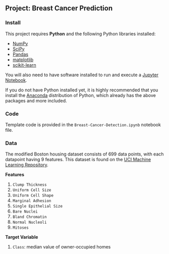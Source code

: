 
## Project: Breast Cancer Prediction

### Install

This project requires **Python** and the following Python libraries installed:

- [NumPy](http://www.numpy.org/)
- [SciPy](https://www.scipy.org/)
- [Pandas](http://pandas.pydata.org/)
- [matplotlib](http://matplotlib.org/)
- [scikit-learn](http://scikit-learn.org/stable/)

You will also need to have software installed to run and execute a [Jupyter Notebook](http://jupyter.org/install.html).

If you do not have Python installed yet, it is highly recommended that you install the [Anaconda](https://www.anaconda.com/download/) distribution of Python, which already has the above packages and more included. 

### Code

Template code is provided in the `Breast-Cancer-Detection.ipynb` notebook file. 

### Data

The modified Boston housing dataset consists of 699 data points, with each datapoint having 9 features. This dataset is found on the [UCI Machine Learning Repository](https://archive.ics.uci.edu/ml/machine-learning-databases/breast-cancer-wisconsin/breast-cancer-wisconsin.data).

**Features**
1. `Clump Thickness`
2. `Uniform Cell Size`
3. `Uniform Cell Shape`
4. `Marginal Adhesion`
5. `Single Epithelial Size`
6. `Bare Nuclei`
7. `Bland Chromatin`
8. `Normal Nucleoli`
9. `Mitoses`

**Target Variable**
1. `Class`: median value of owner-occupied homes

